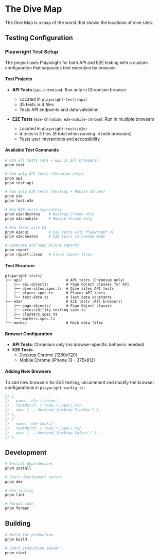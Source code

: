 # The Dive Map

The Dive Map is a map of the world that shows the locations of dive sites.

## Testing Configuration

### Playwright Test Setup

The project uses Playwright for both API and E2E testing with a custom configuration that separates test execution by browser:

#### Test Projects

- **API Tests** (`api-chromium`): Run only in Chromium browser
  - Located in `playwright-tests/api/`
  - 35 tests in 4 files
  - Tests API endpoints and data validation

- **E2E Tests** (`e2e-chromium`, `e2e-mobile-chrome`): Run in multiple browsers
  - Located in `playwright-tests/e2e/`
  - 4 tests in 3 files (8 total when running in both browsers)
  - Tests user interactions and accessibility

#### Available Test Commands

```bash
# Run all tests (API + E2E in all browsers)
pnpm test

# Run only API tests (Chromium only)
pnpm api
pnpm test:api

# Run only E2E tests (Desktop + Mobile Chrome)
pnpm e2e
pnpm test:e2e

# Run E2E tests separately
pnpm e2e:desktop    # Desktop Chrome only
pnpm e2e:mobile     # Mobile Chrome only

# Run tests with UI
pnpm e2e:ui         # E2E tests with Playwright UI
pnpm e2e:headed     # E2E tests in headed mode

# Generate and open Allure reports
pnpm report
pnpm report:clean   # Clean report files
```

#### Test Structure

```
playwright-tests/
├── api/                    # API tests (Chromium only)
│   ├── api-objects/        # Page Object classes for API
│   ├── dive-sites.spec.ts  # Dive sites API tests
│   ├── places.spec.ts      # Places API tests
│   └── test-data.ts        # Test data constants
├── e2e/                    # E2E tests (All browsers)
│   ├── page-objects/       # Page Object classes
│   ├── accessibility.testing.spec.ts
│   ├── clusters.spec.ts
│   └── markers.spec.ts
└── mocks/                  # Mock data files
```

#### Browser Configuration

- **API Tests**: Chromium only (no browser-specific behavior needed)
- **E2E Tests**:
  - Desktop Chrome (1280x720)
  - Mobile Chrome (iPhone 13 - 375x812)

#### Adding New Browsers

To add new browsers for E2E testing, uncomment and modify the browser configurations in `playwright.config.ts`:

```typescript
// {
//   name: 'e2e-firefox',
//   testMatch: /.*e2e.*\.spec\.ts/,
//   use: { ...devices['Desktop Firefox'] },
// },
// {
//   name: 'e2e-webkit',
//   testMatch: /.*e2e.*\.spec\.ts/,
//   use: { ...devices['Desktop Safari'] },
// },
```

## Development

```bash
# Install dependencies
pnpm install

# Start development server
pnpm dev

# Run linting
pnpm lint

# Format code
pnpm format
```

## Building

```bash
# Build for production
pnpm build

# Start production server
pnpm start
```
